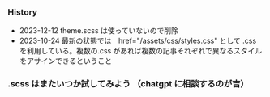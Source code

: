<link rel="stylesheet" type="text/css" href="/assets/css/styles.css">

### History
* 2023-12-12 theme.scss は使っていないので削除
* 2023-10-24 最新の状態では　href="/assets/css/styles.css" として .css を利用している。複数の.css があれば複数の記事それぞれで異なるスタイルをアサインできるということ

###  .scss はまたいつか試してみよう   （chatgpt に相談するのが吉）

